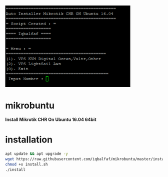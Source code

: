 ![alt mikrobuntu](https://raw.githubusercontent.com/iqbalfaf/mikrobuntu/master/Screenshot_1.png)<br>
# mikrobuntu
<b> Install Mikrotik CHR On Ubuntu 16.04 64bit </b>
  
# installation
  ```bash
  apt update && apt upgrade -y
  wget https://raw.githubusercontent.com/iqbalfaf/mikrobuntu/master/install.sh
  chmod +x install.sh
  ./install
  ```
